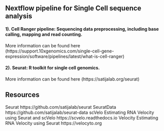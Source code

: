 <h2> Nextflow pipeline for Single Cell sequence analysis </h2>

<h4>1). Cell Ranger pipeline: Sequencing data preprocessing, including base calling, mapping and read counting.</h4> More information can be found here (https://support.10xgenomics.com/single-cell-gene-expression/software/pipelines/latest/what-is-cell-ranger)

<h4>2). Seurat: R toolkit for single cell genomics. </h4> More information can be found here (https://satijalab.org/seurat)


<h2>Resources</h2>
Seurat https://github.com/satijalab/seurat</h4>
SeuratData https://github.com/satijalab/seurat-data</h4>
scVelo Estimating RNA Velocity using Seurat and scVelo https://scvelo.readthedocs.io</h4>
Velocity Estimating RNA Velocity using Seurat https://velocyto.org</h4>
